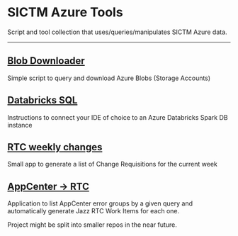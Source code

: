 # SICTM Azure Tools

Script and tool collection that uses/queries/manipulates SICTM Azure data.

---

## [Blob Downloader](./blob_downloader/README.md)

Simple script to query and download Azure Blobs (Storage Accounts)

## [Databricks SQL](./databricks_sql/README.md)

Instructions to connect your IDE of choice to an Azure Databricks Spark DB instance

## [RTC weekly changes](./rtc_changes/README.md)

Small app to generate a list of Change Requisitions for the current week

## [AppCenter -> RTC](./appcenter_rtc/README.md)

Application to list AppCenter error groups by a given query and automatically generate Jazz RTC Work Items for each one.


Project might be split into smaller repos in the near future. 
